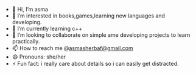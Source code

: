 - 👋 Hi, I’m asma
- 👀 I’m interested in books,games,learning new languages and developing.
- 🌱 I’m currently learning c++
- 💞️ I’m looking to collaborate on simple ame developing projects to learn practically.
- 📫 How to reach me @asmasherbaf@gmail.com
- 😄 Pronouns: she/her
- ⚡ Fun fact: i really care about details so i can easily get distracted.

<!---
asmaaaaaaaaaaaaaa/asmaaaaaaaaaaaaaa is a ✨ special ✨ repository because its `README.md` (this file) appears on your GitHub profile.
You can click the Preview link to take a look at your changes.
--->
